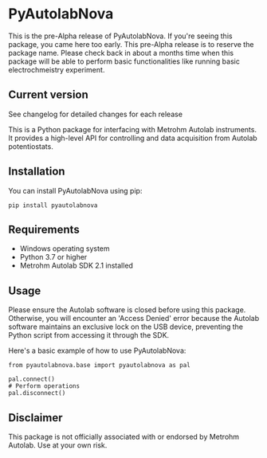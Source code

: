 # PyAutolabNova

This is the pre-Alpha release of PyAutolabNova. If you're seeing this package, you came here too early. This pre-Alpha release is to reserve the package name. Please check back in about a months time when this package will be able to perform basic functionalities like running basic electrochmeistry experiment. 

## Current version
See changelog for detailed changes for each release

This is a Python package for interfacing with Metrohm Autolab instruments. It provides a high-level API for controlling and data acquisition from Autolab potentiostats.

## Installation

You can install PyAutolabNova using pip: 

```
pip install pyautolabnova
```


## Requirements

- Windows operating system
- Python 3.7 or higher
- Metrohm Autolab SDK 2.1 installed

## Usage
Please ensure the Autolab software is closed before using this package. Otherwise, you will encounter an 'Access Denied' error because the Autolab software maintains an exclusive lock on the USB device, preventing the Python script from accessing it through the SDK.


Here's a basic example of how to use PyAutolabNova:

```
from pyautolabnova.base import pyautolabnova as pal

pal.connect()
# Perform operations
pal.disconnect()

```

## Disclaimer
This package is not officially associated with or endorsed by Metrohm Autolab. Use at your own risk.
